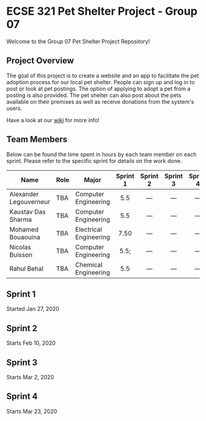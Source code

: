 # ECSE 321 Pet Shelter Project - Group 07

Welcome to the Group 07 Pet Shelter Project Repository!

## Project Overview 

The goal of this project is to create a website and an app to facilitate the pet adoption process for our local pet shelter. People can sign up and log in to post or look at pet postings. The option of applying to adopt a pet from a posting is also provided. The pet shelter can also post about the pets available on their premises as well as receive donations from the system's users.

Have a look at our [wiki](https://github.com/McGill-ECSE321-Winter2020/project-group-07/wiki) for more info!

## Team Members

Below can be found the time spent in hours by each team member on each sprint. Please refer to the specific sprint for details on the work done. 

| Name  | Role | Major | Sprint 1 | Sprint 2 | Sprint 3 | Sprint 4 |
| ----- | ----- | ----- | :-----: | :-----: | :-----: | :-----: |
| Alexander Legouverneur  | TBA | Computer Engineering | 5.5 | &mdash; | &mdash; | &mdash; |
| Kaustav Das Sharma | TBA | Computer Engineering | 5.5 | &mdash; | &mdash; | &mdash; |
| Mohamed Bouaouina | TBA | Electrical Engineering | 7.50 | &mdash; | &mdash; | &mdash; |
| Nicolas Buisson | TBA | Computer Engineering | 5.5; | &mdash; | &mdash; | &mdash; |
| Rahul Behal | TBA | Chemical Engineering | 5.5 | &mdash; | &mdash; | &mdash; |


## Sprint 1 

Started Jan 27, 2020


## Sprint 2

Starts Feb 10, 2020

## Sprint 3

Starts Mar 2, 2020

## Sprint 4

Starts Mar 23, 2020
